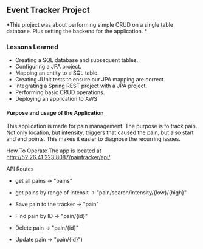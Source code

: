 ## Event Tracker Project

*This project was about performing simple CRUD on a single table database. Plus setting the backend for the application. *

### Lessons Learned

* Creating a SQL database and subsequent tables.  
* Configuring a JPA project.  
* Mapping an entity to a SQL table.  
* Creating JUnit tests to ensure our JPA mapping are correct.  
* Integrating a Spring REST project with a JPA project.
* Performing basic CRUD operations.
* Deploying an application to AWS

#### Purpose and usage of the Application
This application is made for pain management. The purpose is to track pain. Not only location, but intensity, triggers that caused the pain, but also start and end points. This makes it easier to diagnose the recurring issues.

How To Operate
The app is located at http://52.26.41.223:8087/paintracker/api/

API Routes

* get all pains -> "pains"
* get pains by range of intensit -> "pain/search/intensity/{low}/{high}"
	
* Save pain to the tracker -> "pain"
* Find pain by ID -> "pain/{id}"
* Delete pain	 -> "pain/{id}"	 
* Update pain -> "pain/{id}")